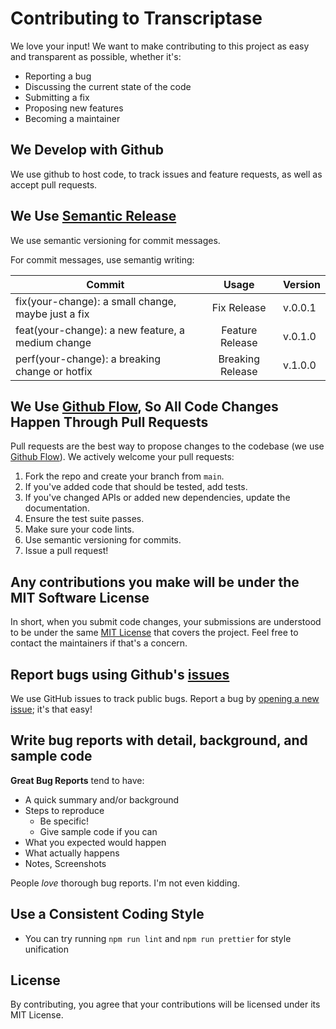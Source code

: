 # Contributing to Transcriptase

We love your input! We want to make contributing to this project as easy and transparent as possible, whether it's:

- Reporting a bug
- Discussing the current state of the code
- Submitting a fix
- Proposing new features
- Becoming a maintainer

## We Develop with Github

We use github to host code, to track issues and feature requests, as well as accept pull requests.

## We Use [Semantic Release](https://github.com/semantic-release/semantic-release)

We use semantic versioning for commit messages.

For commit messages, use semantig writing:

| Commit                                             |      Usage       | Version |
| -------------------------------------------------- | :--------------: | ------- |
| fix(your-change): a small change, maybe just a fix |   Fix Release    | v.0.0.1 |
| feat(your-change): a new feature, a medium change  | Feature Release  | v.0.1.0 |
| perf(your-change): a breaking change or hotfix     | Breaking Release | v.1.0.0 |

## We Use [Github Flow](https://docs.github.com/en/get-started/quickstart/github-flow), So All Code Changes Happen Through Pull Requests

Pull requests are the best way to propose changes to the codebase (we use [Github Flow](https://docs.github.com/en/get-started/quickstart/github-flow)). We actively welcome your pull requests:

1. Fork the repo and create your branch from `main`.
2. If you've added code that should be tested, add tests.
3. If you've changed APIs or added new dependencies, update the documentation.
4. Ensure the test suite passes.
5. Make sure your code lints.
6. Use semantic versioning for commits.
7. Issue a pull request!

## Any contributions you make will be under the MIT Software License

In short, when you submit code changes, your submissions are understood to be under the same [MIT License](http://choosealicense.com/licenses/mit/) that covers the project. Feel free to contact the maintainers if that's a concern.

## Report bugs using Github's [issues](https://github.com/Se-Gl/greenCSS-frontend/issues)

We use GitHub issues to track public bugs. Report a bug by [opening a new issue](); it's that easy!

## Write bug reports with detail, background, and sample code

**Great Bug Reports** tend to have:

- A quick summary and/or background
- Steps to reproduce
  - Be specific!
  - Give sample code if you can
- What you expected would happen
- What actually happens
- Notes, Screenshots

People _love_ thorough bug reports. I'm not even kidding.

## Use a Consistent Coding Style

- You can try running `npm run lint` and `npm run prettier` for style unification

## License

By contributing, you agree that your contributions will be licensed under its MIT License.
